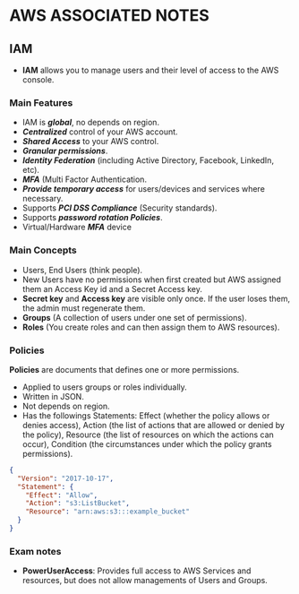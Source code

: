 # AWS ASSOCIATED NOTES

## IAM

- **IAM** allows you to manage users and their level of access to the AWS console.

### Main Features

- IAM is **_global_**, no depends on region.
- **_Centralized_** control of your AWS account.
- **_Shared Access_** to your AWS control.
- **_Granular permissions_**.
- **_Identity Federation_** (including Active Directory, Facebook, LinkedIn, etc).
- **_MFA_** (Multi Factor Authentication.
- **_Provide temporary access_** for users/devices and services where necessary.
- Supports **_PCI DSS Compliance_** (Security standards).
- Supports **_password rotation Policies_**.
- Virtual/Hardware **_MFA_** device

### Main Concepts

- Users, End Users (think people).
- New Users have no permissions when first created but AWS assigned them an Access Key id and a Secret Access key.
- **Secret key** and **Access key** are visible only once. If the user loses them, the admin must regenerate them.
- **Groups** (A collection of users under one set of permissions).
- **Roles** (You create roles and can then assign them to AWS resources).

### Policies

**Policies** are documents that defines one or more permissions.

- Applied to users groups or roles individually.
- Written in JSON.
- Not depends on region.
- Has the followings Statements: Effect (whether the policy allows or denies access), Action (the list of actions that are allowed or denied by the policy), Resource (the list of resources on which the actions can occur), Condition (the circumstances under which the policy grants permissions).

```json
{
  "Version": "2017-10-17",
  "Statement": {
    "Effect": "Allow",
    "Action": "s3:ListBucket",
    "Resource": "arn:aws:s3:::example_bucket"
  }
}
```

### Exam notes

- **PowerUserAccess**: Provides full access to AWS Services and resources, but does not allow managements of Users and Groups.
